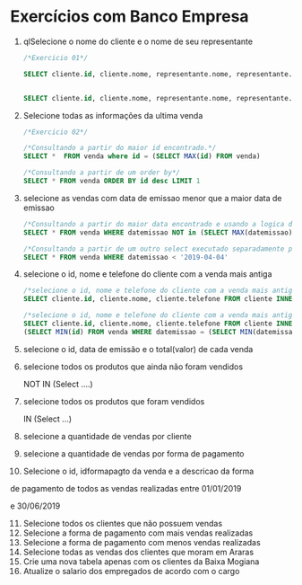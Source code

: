 # Exercícios com Banco Empresa

1) qlSelecione o nome do cliente e o nome de seu representante

   ```sql
   /*Exercicio 01*/

   SELECT cliente.id, cliente.nome, representante.nome, representante.id FROM cliente, representante WHERE cliente.idrepresentante = representante.id;


   SELECT cliente.id, cliente.nome, representante.nome, representante.id FROM representante INNER JOIN cliente ON cliente.idrepresentante = representante.id;
   ```
2) Selecione todas as informações da ultima venda

   ```sql
   /*Exercicio 02*/

   /*Consultando a partir do maior id encontrado.*/
   SELECT *  FROM venda where id = (SELECT MAX(id) FROM venda)

   /*Consultando a partir de um order by*/
   SELECT * FROM venda ORDER BY id desc LIMIT 1
   ```
3) selecione as vendas com data de emissao menor que a maior data de emissao

   ```sql
   /*Consultando a partir do maior data encontrado e usando a logica do not.*/
   SELECT * FROM venda WHERE datemissao NOT in (SELECT MAX(datemissao) FROM venda)

   /*Consultando a partir de um outro select executado separadamente para identificação da ultima data e passando-a na mão.*/
   SELECT * FROM venda WHERE datemissao < '2019-04-04'
   ```
4) selecione o id, nome e telefone do cliente com a venda mais antiga

   ```sql
   /*selecione o id, nome e telefone do cliente com a venda mais antiga.*/
   SELECT cliente.id, cliente.nome, cliente.telefone FROM cliente INNER JOIN venda ON cliente.id = venda.idcliente WHERE venda.datemissao = (SELECT MIN(datemissao) FROM venda LIMIT 1)

   /*selecione o id, nome e telefone do cliente com a venda mais antiga.*/
   SELECT cliente.id, cliente.nome, cliente.telefone FROM cliente INNER JOIN venda ON cliente.id = venda.idcliente WHERE venda.id = 
   (SELECT MIN(id) FROM venda WHERE datemissao = (SELECT MIN(datemissao) FROM venda LIMIT 1))
   ```
5) selecione o id, data de emissão e o total(valor) de cada venda
7) selecione todos os produtos que ainda não foram vendidos

   NOT IN (Select ....)
8) selecione todos os produtos que foram vendidos

   IN (Select ...)
9) selecione a quantidade de vendas por cliente
10) selecione a quantidade de vendas por forma de pagamento
11) Selecione o id, idformapagto da venda e a descricao da forma

   de pagamento de todos as vendas realizadas entre 01/01/2019

   e 30/06/2019

11) Selecione todos os clientes que não possuem vendas
12) Selecione a forma de pagamento com mais vendas realizadas
13) Selecione a forma de pagamento com menos vendas realizadas
14) Selecione todas as vendas dos clientes que moram em Araras
15) Crie uma nova tabela apenas com os clientes da Baixa Mogiana
16) Atualize o salario dos empregados de acordo com o cargo
